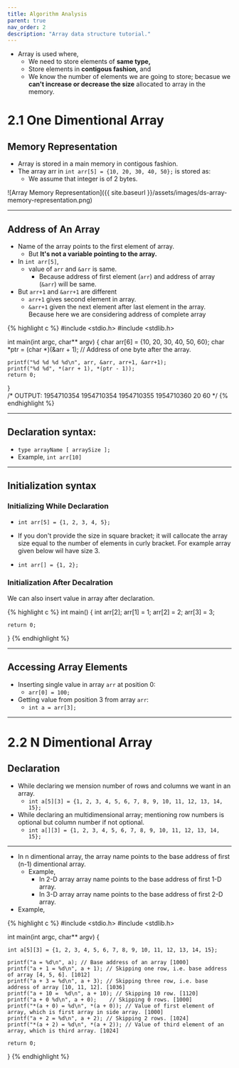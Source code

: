 ```yaml
---
title: Algorithm Analysis
parent: true
nav_order: 2
description: "Array data structure tutorial."
---
```


- Array is used where,
    - We need to store elements of **same type,**
    - Store elements in **contigous fashion,** and
    - We know the number of elements we are going to store; becasue we **can't increase or decrease the size** allocated to array in the memory.

# 2.1 One Dimentional Array

## Memory Representation

- Array is stored in a main memory in contigous fashion.
- The array arr in `int arr[5] = {10, 20, 30, 40, 50};` is stored as:
    - We assume that integer is of 2 bytes.

![Array Memory Representation]({{ site.baseurl }}/assets/images/ds-array-memory-representation.png)

***

## Address of An Array

- Name of the array points to the first element of array.
    - But **It's not a variable pointing to the array.**
- In `int arr[5]`, 
	- value of `arr` and `&arr` is same.
		- Because address of first element (`arr`) and address of array (`&arr`) will be same.
- But `arr+1` and `&arr+1` are different
    - `arr+1` gives second element in array.
    - `&arr+1` given the next element after last element in the array. Because here we are considering address of complete array

{% highlight c %}
#include <stdio.h>
#include <stdlib.h>

int main(int argc, char** argv) {
    char arr[6] = {10, 20, 30, 40, 50, 60};
    char *ptr = (char *)(&arr + 1); // Address of one byte after the array.

    printf("%d %d %d %d\n", arr, &arr, arr+1, &arr+1);
    printf("%d %d", *(arr + 1), *(ptr - 1));
    return 0;
}			
/*
OUTPUT:
1954710354 1954710354 1954710355 1954710360
20 60
*/
{% endhighlight %}

***

## Declaration syntax:

- `type arrayName [ arraySize ];`
- Example, `int arr[10]`

***

## Initialization syntax

### Initializing While Declaration

- `int arr[5] = {1, 2, 3, 4, 5};`

- If you don't provide the size in square bracket; it will callocate the array size equal to the number of elements in curly bracket. For example array given below wil have size 3.

- `int arr[] = {1, 2};`

### Initialization After Decalration

We can also insert value in array after declaration.

{% highlight c %}
int main() {
    int arr[2];
    arr[1] = 1;
    arr[2] = 2;
    arr[3] = 3;

    return 0;
}
{% endhighlight %}

***

## Accessing Array Elements

- Inserting single value in array `arr` at position 0:
    - `arr[0] = 100;`
- Getting value from position 3 from array `arr`:
    - `int a = arr[3];`

***

# 2.2 N Dimentional Array

## Declaration

- While declaring we mension number of rows and columns we want in an array.
    - `int a[5][3] = {1, 2, 3, 4, 5, 6, 7, 8, 9, 10, 11, 12, 13, 14, 15};`
- While declaring an multidimensional array; mentioning row numbers is optional but column number if not optional.
    - `int a[][3] = {1, 2, 3, 4, 5, 6, 7, 8, 9, 10, 11, 12, 13, 14, 15};` 

***

- In n dimentional array, the array name points to the base address of first (n-1) dimentional array.
	- Example,
		- In 2-D array array name points to the base address of first 1-D array.
		- In 3-D array array name points to the base address of first 2-D array.
- Example,

{% highlight c %}
#include <stdio.h>
#include <stdlib.h>

int main(int argc, char** argv) {

    int a[5][3] = {1, 2, 3, 4, 5, 6, 7, 8, 9, 10, 11, 12, 13, 14, 15};

    printf("a = %d\n", a); // Base address of an array [1000]
    printf("a + 1 = %d\n", a + 1); // Skipping one row, i.e. base address of array [4, 5, 6]. [1012]
    printf("a + 3 = %d\n", a + 3); // Skipping three row, i.e. base address of array [10, 11, 12]. [1036]
    printf("a + 10 =  %d\n", a + 10); // Skipping 10 row. [1120]
    printf("a + 0 %d\n", a + 0);    // Skipping 0 rows. [1000]
    printf("*(a + 0) = %d\n", *(a + 0)); // Value of first element of array, which is first array in side array. [1000]
    printf("a + 2 = %d\n", a + 2); // Skipping 2 rows. [1024]
    printf("*(a + 2) = %d\n", *(a + 2)); // Value of third element of an array, which is third array. [1024]

    return 0;
}
{% endhighlight %}